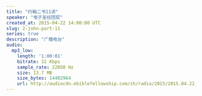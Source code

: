 ```yaml
---
title: "约翰二书11讲"
speaker: "电子圣经团契"
created_at: 2015-04-22 14:00:00 UTC
slug: 2-john-part-11
series: true
description: "广播电台"
audio:
  mp3_low:
    length: '1:00:01'
    bitrate: 32 Kbps
    sample_rate: 22050 Hz
    size: 13.7 MB
    size_bytes: 14402964
    url: http://audiocdn.ebiblefellowship.com/zh/radio/2015/2015.04.22_EBF_-_2_John_Part_11.mp3
---
```

